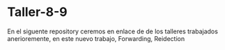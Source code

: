 # Taller-8-9
En el siguente repository ceremos en enlace de de los talleres trabajados anerioremente, en este nuevo trabajo, Forwarding, Reidection 
